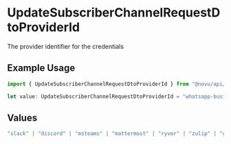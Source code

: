 # UpdateSubscriberChannelRequestDtoProviderId

The provider identifier for the credentials

## Example Usage

```typescript
import { UpdateSubscriberChannelRequestDtoProviderId } from "@novu/api/models/components";

let value: UpdateSubscriberChannelRequestDtoProviderId = "whatsapp-business";
```

## Values

```typescript
"slack" | "discord" | "msteams" | "mattermost" | "ryver" | "zulip" | "grafana-on-call" | "getstream" | "rocket-chat" | "whatsapp-business" | "fcm" | "apns" | "expo" | "one-signal" | "pushpad" | "push-webhook" | "pusher-beams"
```